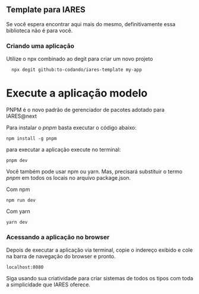 ## Template para IARES

Se você espera encontrar aqui mais do mesmo, definitivamente essa biblioteca não é para você.

### Criando uma aplicação

Utilize o npx combinado ao degit para criar um novo projeto

```
  npx degit github:to-codando/iares-template my-app
```

# Execute a aplicação modelo

PNPM é o novo padrão de gerenciador de pacotes adotado para IARES@next

Para instalar o _pnpm_ basta executar o código abaixo:

```
npm install -g pnpm
```

para executar a aplicação execute no terminal:

```
pnpm dev
```

Você também pode usar npm ou yarn. Mas, precisará substituir o termo _pnpm_ em todos os locais no arquivo package.json.

Com npm

```
npm run dev
```

Com yarn

```
yarn dev
```

### Acessando a aplicação no browser

Depois de executar a aplicação via terminal, copie o indereço exibido e cole na barra de navegação do browser e pronto.

```
localhost:8080
```

Siga usando sua criatividade para criar sistemas de todos os tipos com toda a simplicidade que IARES oferece.
